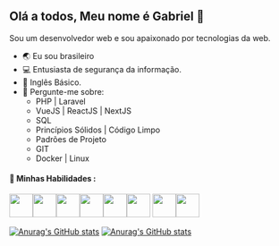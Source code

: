 ## Olá a todos, Meu nome é Gabriel 👋



Sou um desenvolvedor web e sou apaixonado por tecnologias da web.

- 🌏 Eu sou brasileiro 
- 💻 Entusiasta de segurança da informação.
- 📜 Inglês Básico.
- 💬 Pergunte-me sobre:
    - PHP | Laravel
    - VueJS | ReactJS | NextJS
    - SQL
    - Princípios Sólidos | Código Limpo
    - Padrões de Projeto
    - GIT
    - Docker | Linux
      
#### 🚀 Minhas Habilidades :
<img src="https://img.icons8.com/?size=512&id=qcPZJD5DNDto&format=png" width="42px"><img src="https://img.icons8.com/?size=120&id=UG5EO81XNkPs&format=png" width="42px"><img src="https://img.icons8.com/fluency/256/javascript.png"  width="42px"><img src="https://img.icons8.com/fluency/256/node-js.png"  width="42px"><img src="https://img.icons8.com/external-others-amoghdesign/256/external-react-native-soleicons-fill-vol-1-others-amoghdesign.png"  width="42px"><img src="https://img.icons8.com/?size=100&id=BUnExfsRs3CW&format=png&color=000000" width="42px" >
<img src="https://img.icons8.com/?size=512&id=JRnxU7ZWP4mi&format=png" width="42px"><img src="https://img.icons8.com/?size=512&id=20906&format=png" width="42px">

[![Anurag's GitHub stats](https://github-readme-stats.vercel.app/api?username=CostaX549&theme=radical&show_icons=true)](https://github.com/anuraghazra/github-readme-stats)
[![Anurag's GitHub stats](https://github-readme-stats.vercel.app/api/top-langs/?username=CostaX549&layout=compact&theme=radical)](https://github.com/anuraghazra/github-readme-stats)

